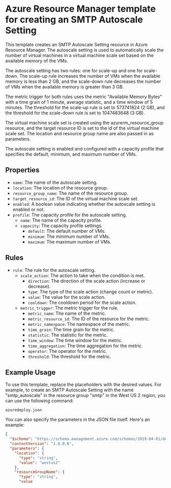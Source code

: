 # Azure Resource Manager template for creating an SMTP Autoscale Setting

This template creates an SMTP Autoscale Setting resource in Azure Resource Manager. The autoscale setting is used to automatically scale the number of virtual machines in a virtual machine scale set based on the available memory of the VMs.

The autoscale setting has two rules: one for scale-up and one for scale-down. The scale-up rule increases the number of VMs when the available memory is less than 2 GB, and the scale-down rule decreases the number of VMs when the available memory is greater than 3 GB.

The metric trigger for both rules uses the metric "Available Memory Bytes" with a time grain of 1 minute, average statistic, and a time window of 5 minutes. The threshold for the scale-up rule is set to 573741824 (2 GB), and the threshold for the scale-down rule is set to 1047483648 (3 GB).

The virtual machine scale set is created using the azurerm\_resource\_group resource, and the target resource ID is set to the id of the virtual machine scale set. The location and resource group name are also passed in as parameters.

The autoscale setting is enabled and configured with a capacity profile that specifies the default, minimum, and maximum number of VMs.

## Properties

- `name`: The name of the autoscale setting.
- `location`: The location of the resource group.
- `resource_group_name`: The name of the resource group.
- `target_resource_id`: The ID of the virtual machine scale set.
- `enabled`: A boolean value indicating whether the autoscale setting is enabled or not.
- `profile`: The capacity profile for the autoscale setting.
  - `name`: The name of the capacity profile.
  - `capacity`: The capacity profile settings.
    - `default`: The default number of VMs.
    - `minimum`: The minimum number of VMs.
    - `maximum`: The maximum number of VMs.

## Rules

- `rule`: The rule for the autoscale setting.
  - `scale_action`: The action to take when the condition is met.
    - `direction`: The direction of the scale action (increase or decrease).
    - `type`: The type of the scale action (change count or metric).
    - `value`: The value for the scale action.
    - `cooldown`: The cooldown period for the scale action.
  - `metric_trigger`: The metric trigger for the rule.
    - `metric_name`: The name of the metric.
    - `metric_resource_id`: The ID of the resource for the metric.
    - `metric_namespace`: The namespace of the metric.
    - `time_grain`: The time grain for the metric.
    - `statistic`: The statistic for the metric.
    - `time_window`: The time window for the metric.
    - `time_aggregation`: The time aggregation for the metric.
    - `operator`: The operator for the metric.
    - `threshold`: The threshold for the metric.

## Example Usage

To use this template, replace the placeholders with the desired values. For example, to create an SMTP Autoscale Setting with the name "smtp\_autoscale" in the resource group "smtp" in the West US 2 region, you can use the following command:

```
azuredeploy.json
```

You can also specify the parameters in the JSON file itself. Here's an example:

```json
{
  "$schema": "https://schema.management.azure.com/schemas/2019-04-01/deploymentTemplate.json#",
  "contentVersion": "1.0.0.0",
  "parameters": {
    "location": {
      "type": "string",
      "value": "westus2"
    },
    "resourceGroupName": {
      "type": "string",
      "value